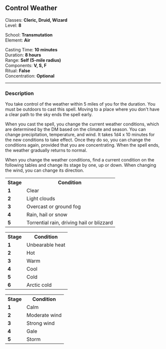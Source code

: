 ## Control Weather

Classes: **Cleric, Druid, Wizard**  
Level: **8**  

School: **Transmutation**  
Element: **Air**  

Casting Time: **10 minutes**  
Duration: **8 hours**  
Range: **Self (5-mile radius)**  
Components: **V, S, F**  
Ritual: **False**  
Concentration: **Optional**  

------

### Description

You take control of the weather within 5 miles of you for the duration. You must be outdoors to cast this spell. Moving to a place where you don't have a clear path to the sky ends the spell early.

When you cast the spell, you change the current weather conditions, which are determined by the DM based on the climate and season. You can change precipitation, temperature, and wind. It takes 1d4 x 10 minutes for the new conditions to take effect. Once they do so, you can change the conditions again, provided that you are concentrating. When the spell ends, the weather gradually returns to normal.

When you change the weather conditions, find a current condition on the following tables and change its stage by one, up or down. When changing the wind, you can change its direction.

<table><tr><th>  Stage  </th><th>  Condition  </th></tr><tr><td><b>  1  </b></td><td>  Clear  </td></tr><tr><td><b>  2  </b></td><td>  Light clouds  </td></tr><tr><td><b>  3  </b></td><td>  Overcast or ground fog  </td></tr><tr><td><b>  4  </b></td><td>  Rain, hail or snow  </td></tr><tr><td><b>  5  </b></td><td>  Torrential rain, driving hail or blizzard  </td></tr></table> 
<table><tr><th>  Stage  </th><th>  Condition  </th></tr><tr><td><b>  1  </b></td><td>  Unbearable heat  </td></tr><tr><td><b>  2  </b></td><td>  Hot  </td></tr><tr><td><b>  3  </b></td><td>  Warm  </td></tr><tr><td><b>  4  </b></td><td>  Cool  </td></tr><tr><td><b>  5  </b></td><td>  Cold  </td></tr><tr><td><b>  6  </b></td><td>  Arctic cold  </td></tr></table> 
<table><tr><th>  Stage  </th><th>  Condition  </th></tr><tr><td><b>  1  </b></td><td>  Calm  </td></tr><tr><td><b>  2  </b></td><td>  Moderate wind  </td></tr><tr><td><b>  3  </b></td><td>  Strong wind  </td></tr><tr><td><b>  4  </b></td><td>  Gale  </td></tr><tr><td><b>  5  </b></td><td>  Storm  </td></tr></table> 
